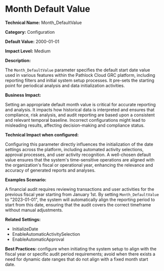 # Month Default Value

**Technical Name:** Month_DefaultValue

**Category:** Configuration

**Default Value:** 2000-01-01

**Impact Level:** Medium

**Description:**

The `Month_DefaultValue` parameter specifies the default start date value used in various features within the Pathlock Cloud GRC platform, including reporting filters and initial system setup processes. It pre-sets the starting point for periodical analysis and data initialization activities.

**Business Impact:**

Setting an appropriate default month value is critical for accurate reporting and analysis. It impacts how historical data is interpreted and ensures that compliance, risk analysis, and audit reporting are based upon a consistent and relevant temporal baseline. Incorrect configurations might lead to misleading results, affecting decision-making and compliance status.

**Technical Impact when configured:**

Configuring this parameter directly influences the initialization of the date settings across the platform, including automated activity selections, approval processes, and user activity recognition. A well-chosen default value ensures that the system's time-sensitive operations are aligned with the organization's fiscal or operational year, enhancing the relevance and accuracy of generated reports and analyses.

**Examples Scenario:**

A financial audit requires reviewing transactions and user activities for the previous fiscal year starting from January 1st. By setting `Month_DefaultValue` to "2023-01-01", the system will automatically align the reporting period to start from this date, ensuring that the audit covers the correct timeframe without manual adjustments.

**Related Settings:**

- InitializeDate
- EnableAutomaticActivitySelection
- EnableAutomaticApproval

**Best Practices:** configure when initiating the system setup to align with the fiscal year or specific audit period requirements; avoid when there exists a need for dynamic date ranges that do not align with a fixed month start date.